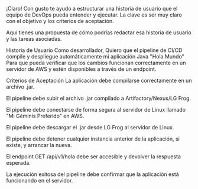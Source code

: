 ¡Claro! Con gusto te ayudo a estructurar una historia de usuario que el equipo de DevOps pueda entender y ejecutar. La clave es ser muy claro con el objetivo y los criterios de aceptación.

Aquí tienes una propuesta de cómo podrías redactar esa historia de usuario y las tareas asociadas.

Historia de Usuario
Como desarrollador,
Quiero que el pipeline de CI/CD compile y despliegue automáticamente mi aplicación Java "Hola Mundo"
Para que pueda verificar que los cambios funcionan correctamente en un servidor de AWS y estén disponibles a través de un endpoint.

Criterios de Aceptación
La aplicación debe compilarse correctamente en un archivo .jar.

El pipeline debe subir el archivo .jar compilado a Artifactory/Nexus/LG Frog.

El pipeline debe conectarse de forma segura al servidor de Linux llamado "Mi Géminis Preferido" en AWS.

El pipeline debe descargar el .jar desde LG Frog al servidor de Linux.

El pipeline debe detener cualquier instancia anterior de la aplicación, si existe, y arrancar la nueva.

El endpoint GET /api/v1/hola debe ser accesible y devolver la respuesta esperada.

La ejecución exitosa del pipeline debe confirmar que la aplicación está funcionando en el servidor.

